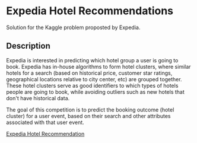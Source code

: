 # Expedia Hotel Recommendations
Solution for the Kaggle problem proposted by Expedia.

## Description

Expedia is interested in predicting which hotel group a user is going to book. Expedia has in-house algorithms to form hotel clusters, where similar hotels for a search (based on historical price, customer star ratings, geographical locations relative to city center, etc) are grouped together. These hotel clusters serve as good identifiers to which types of hotels people are going to book, while avoiding outliers such as new hotels that don't have historical data.

The goal of this competition is to predict the booking outcome (hotel cluster) for a user event, based on their search and other attributes associated with that user event.


[Expedia Hotel Recommendation](https://www.kaggle.com/c/expedia-hotel-recommendations)



